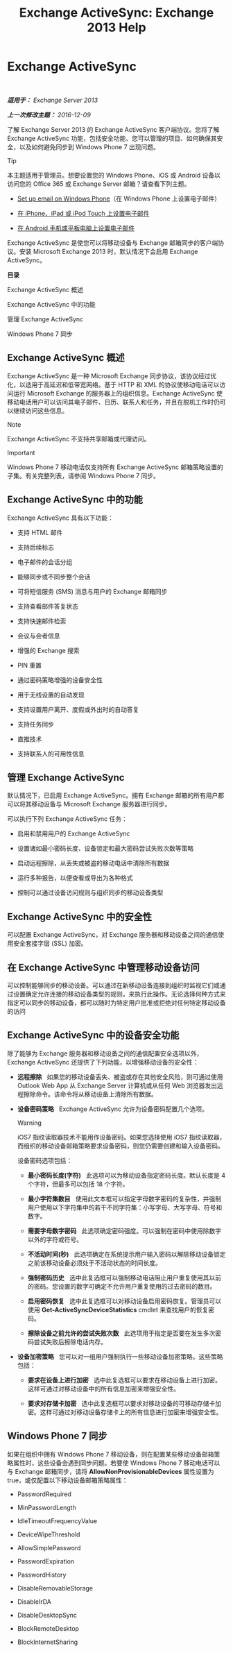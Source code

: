 ﻿---
title: 'Exchange ActiveSync: Exchange 2013 Help'
TOCTitle: Exchange ActiveSync
ms:assetid: 5fafaff3-eb37-4fdb-95f0-e56c45ea5884
ms:mtpsurl: https://technet.microsoft.com/zh-cn/library/Aa998357(v=EXCHG.150)
ms:contentKeyID: 50490683
ms.date: 01/11/2018
mtps_version: v=EXCHG.150
ms.translationtype: HT
---

# Exchange ActiveSync

 

_**适用于：** Exchange Server 2013_

_**上一次修改主题：** 2016-12-09_

了解 Exchange Server 2013 的 Exchange ActiveSync 客户端协议。您将了解 Exchange ActiveSync 功能，包括安全功能、您可以管理的项目、如何确保其安全，以及如何避免同步到 Windows Phone 7 出现问题。

> [!tip]
> 本主题适用于管理员。想要设置您的 Windows Phone、iOS 或 Android 设备以访问您的 Office 365 或 Exchange Server 邮箱？请查看下列主题。
> <ul>
> <li><p><a href="https://go.microsoft.com/fwlink/p/?linkid=615415">Set up email on Windows Phone</a>（在 Windows Phone 上设置电子邮件）</p></li>
> <li><p><a href="https://go.microsoft.com/fwlink/p/?linkid=615414">在 iPhone、iPad 或 iPod Touch 上设置电子邮件</a></p></li>
> <li><p><a href="https://go.microsoft.com/fwlink/?linkid=615417">在 Android 手机或平板电脑上设置电子邮件</a></p></li>
> </ul>


Exchange ActiveSync 是使您可以将移动设备与 Exchange 邮箱同步的客户端协议。安装 Microsoft Exchange 2013 时，默认情况下会启用 Exchange ActiveSync。

**目录**

Exchange ActiveSync 概述

Exchange ActiveSync 中的功能

管理 Exchange ActiveSync

Windows Phone 7 同步

## Exchange ActiveSync 概述

Exchange ActiveSync 是一种 Microsoft Exchange 同步协议，该协议经过优化，以适用于高延迟和低带宽网络。基于 HTTP 和 XML 的协议使移动电话可以访问运行 Microsoft Exchange 的服务器上的组织信息。Exchange ActiveSync 使移动电话用户可以访问其电子邮件、日历、联系人和任务，并且在脱机工作时仍可以继续访问这些信息。

> [!NOTE]
> Exchange ActiveSync 不支持共享邮箱或代理访问。


> [!important]
> Windows Phone 7 移动电话仅支持所有 Exchange ActiveSync 邮箱策略设置的子集。有关完整列表，请参阅 Windows Phone 7 同步。


## Exchange ActiveSync 中的功能

Exchange ActiveSync 具有以下功能：

  - 支持 HTML 邮件

  - 支持后续标志

  - 电子邮件的会话分组

  - 能够同步或不同步整个会话

  - 可将短信服务 (SMS) 消息与用户的 Exchange 邮箱同步

  - 支持查看邮件答复状态

  - 支持快速邮件检索

  - 会议与会者信息

  - 增强的 Exchange 搜索

  - PIN 重置

  - 通过密码策略增强的设备安全性

  - 用于无线设置的自动发现

  - 支持设置用户离开、度假或外出时的自动答复

  - 支持任务同步

  - 直推技术

  - 支持联系人的可用性信息

## 管理 Exchange ActiveSync

默认情况下，已启用 Exchange ActiveSync。拥有 Exchange 邮箱的所有用户都可以将其移动设备与 Microsoft Exchange 服务器进行同步。

可以执行下列 Exchange ActiveSync 任务：

  - 启用和禁用用户的 Exchange ActiveSync

  - 设置诸如最小密码长度、设备锁定和最大密码尝试失败次数等策略

  - 启动远程擦除，从丢失或被盗的移动电话中清除所有数据

  - 运行多种报告，以便查看或导出为各种格式

  - 控制可以通过设备访问规则与组织同步的移动设备类型

## Exchange ActiveSync 中的安全性

可以配置 Exchange ActiveSync，对 Exchange 服务器和移动设备之间的通信使用安全套接字层 (SSL) 加密。

## 在 Exchange ActiveSync 中管理移动设备访问

可以控制能够同步的移动设备。可以通过在新移动设备连接到组织时监视它们或通过设置确定允许连接的移动设备类型的规则，来执行此操作。无论选择何种方式来指定可以同步的移动设备，都可以随时为特定用户批准或拒绝对任何特定移动设备的访问

## Exchange ActiveSync 中的设备安全功能

除了能够为 Exchange 服务器和移动设备之间的通信配置安全选项以外，Exchange ActiveSync 还提供了下列功能，以增强移动设备的安全性：

  - **远程擦除**   如果您的移动设备丢失、被盗或存在其他安全风险，则可通过使用 Outlook Web App 从 Exchange Server 计算机或从任何 Web 浏览器发出远程擦除命令。该命令将从移动设备上清除所有数据。

  - **设备密码策略**   Exchange ActiveSync 允许为设备密码配置几个选项。
    
    > [!warning]
    > iOS7 指纹读取器技术不能用作设备密码。如果您选择使用 iOS7 指纹读取器，而组织的移动设备邮箱策略要求设备密码，则您仍需要创建和输入设备密码。
    
    设备密码选项包括：
    
      - **最小密码长度(字符)**   此选项可以为移动设备指定密码长度。默认长度是 4 个字符，但最多可以包括 18 个字符。
    
      - **最小字符集数目**   使用此文本框可以指定字母数字密码的复杂性，并强制用户使用以下字符集中的若干不同字符集：小写字母、大写字母、符号和数字。
    
      - **需要字母数字密码**   此选项确定密码强度。可以强制在密码中使用除数字以外的字符或符号。
    
      - **不活动时间(秒)**   此选项确定在系统提示用户输入密码以解除移动设备锁定之前该移动设备必须处于不活动状态的时间长度。
    
      - **强制密码历史**   选中此复选框可以强制移动电话阻止用户重复使用其以前的密码。您设置的数字可确定不允许用户重复使用的过去密码的数目。
    
      - **启用密码恢复**   选中此复选框可以对移动设备启用密码恢复。管理员可以使用 **Get-ActiveSyncDeviceStatistics** cmdlet 来查找用户的恢复密码。
    
      - **擦除设备之前允许的尝试失败次数**   此选项用于指定是否要在发生多次密码尝试失败后擦除电话内存。

  - **设备加密策略**   您可以对一组用户强制执行一些移动设备加密策略。这些策略包括：
    
      - **要求在设备上进行加密**   选中此复选框可以要求在移动设备上进行加密。这样可通过对移动设备中的所有信息加密来增强安全性。
    
      - **要求对存储卡加密**   选中此复选框可以要求对移动设备的可移动存储卡加密。这样可通过对移动设备存储卡上的所有信息进行加密来增强安全性。

## Windows Phone 7 同步

如果在组织中拥有 Windows Phone 7 移动设备，则在配置某些移动设备邮箱策略属性时，这些设备会遇到同步问题。若要使 Windows Phone 7 移动电话可以与 Exchange 邮箱同步，请将 **AllowNonProvisionableDevices** 属性设置为 true，或仅配置以下移动设备邮箱策略属性：

  - PasswordRequired

  - MinPasswordLength

  - IdleTimeoutFrequencyValue

  - DeviceWipeThreshold

  - AllowSimplePassword

  - PasswordExpiration

  - PasswordHistory

  - DisableRemovableStorage

  - DisableIrDA

  - DisableDesktopSync

  - BlockRemoteDesktop

  - BlockInternetSharing

